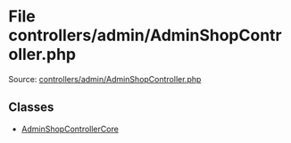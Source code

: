 File controllers/admin/AdminShopController.php
=========
Source: [controllers/admin/AdminShopController.php](https://github.com/PrestaShop/PrestaShop/blob/1.6.1.1/controllers/admin/AdminShopController.php)


Classes
-------

* [AdminShopControllerCore](class.AdminShopControllerCore.md)

